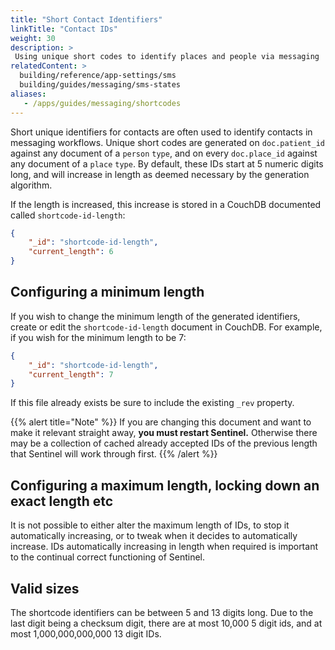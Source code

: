 ```yaml
---
title: "Short Contact Identifiers"
linkTitle: "Contact IDs"
weight: 30
description: >
 Using unique short codes to identify places and people via messaging
relatedContent: >
  building/reference/app-settings/sms
  building/guides/messaging/sms-states
aliases:
   - /apps/guides/messaging/shortcodes
---
```


Short unique identifiers for contacts are often used to identify contacts in messaging workflows. Unique short codes  are generated on `doc.patient_id` against any document of a `person` `type`, and on every `doc.place_id` against any document of a `place` `type`. By default, these IDs start at 5 numeric digits long, and will increase in length as deemed necessary by the generation algorithm.

If the length is increased, this increase is stored in a CouchDB documented called `shortcode-id-length`:

```json
{
    "_id": "shortcode-id-length",
    "current_length": 6
}
```

## Configuring a minimum length

If you wish to change the minimum length of the generated identifiers, create or edit the `shortcode-id-length` document in CouchDB. For example, if you wish for the minimum length to be 7:

```json
{
    "_id": "shortcode-id-length",
    "current_length": 7
}
```

If this file already exists be sure to include the existing `_rev` property.

{{% alert title="Note" %}}
If you are changing this document and want to make it relevant straight away, **you must restart Sentinel.** Otherwise there may be a collection of cached already accepted IDs of the previous length that Sentinel will work through first. 
{{% /alert %}}


## Configuring a maximum length, locking down an exact length etc

It is not possible to either alter the maximum length of IDs, to stop it automatically increasing, or to tweak when it decides to automatically increase. IDs automatically increasing in length when required is important to the continual correct functioning of Sentinel.

## Valid sizes

The shortcode identifiers can be between 5 and 13 digits long. Due to the last digit being a checksum digit, there are at most 10,000 5 digit ids, and at most 1,000,000,000,000 13 digit IDs.
